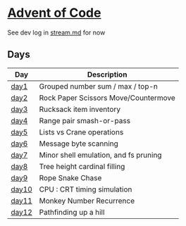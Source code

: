 # [Advent of Code](https://adventofcode.com/2022)

See dev log in [stream.md](stream.md) for now

## Days
| Day                              | Description                                   |
|----------------------------------|-----------------------------------------------|
| [day1](day1/prompt.md)           | Grouped number sum / max / top-n              |
| [day2](day2/prompt.md)           | Rock Paper Scissors Move/Countermove          |
| [day3](day3/prompt.md)           | Rucksack item inventory                       |
| [day4](day4/prompt.md)           | Range pair smash-or-pass                      |
| [day5](day5/prompt.md)           | Lists vs Crane operations                     |
| [day6](day6/prompt.md)           | Message byte scanning                         |
| [day7](day7/prompt.md)           | Minor shell emulation, and fs pruning         |
| [day8](day8/prompt.md)           | Tree height cardinal filling                  |
| [day9](day9/prompt.md)           | Rope Snake Chase                              |
| [day10](day10/prompt.md)         | CPU : CRT timing simulation                   |
| [day11](day11/prompt.md)         | Monkey Number Recurrence                      |
| [day12](day12/prompt.md)         | Pathfinding up a hill                         |
